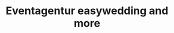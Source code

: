 ---
title: "Eventagentur easywedding and more"
url: /wesel/eventagentur-easywedding-and-more/
shop: Allgemein
---